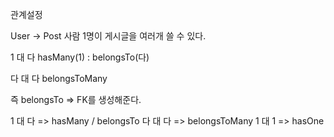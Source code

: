 관계설정

User -> Post
사람 1명이 게시글을 여러개 쓸 수 있다.

1 대 다
hasMany(1) : belongsTo(다)

다 대 다
belongsToMany

즉
belongsTo => FK를 생성해준다.

1 대 다 => hasMany / belongsTo
다 대 다 => belongsToMany
1 대 1 => hasOne
